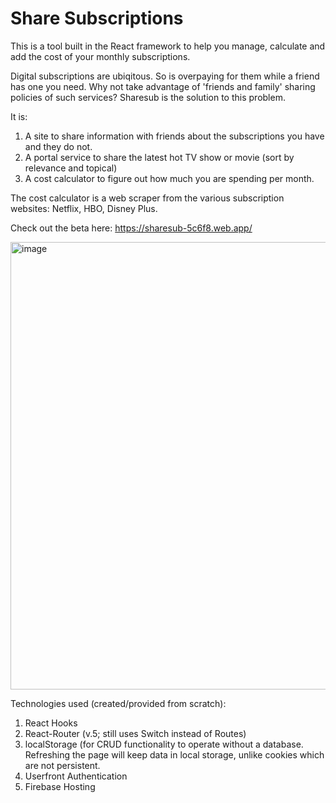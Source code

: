 
# Share Subscriptions

This is a tool built in the React framework to help you manage, calculate and add the cost of your monthly subscriptions. 

Digital subscriptions are ubiqitous. So is overpaying for them while a friend has one you need. Why not take advantage of 'friends and family' sharing policies of such services? Sharesub is the solution to this problem.

It is: 

1) A site to share information with friends about the subscriptions you have and they do not.
2) A portal service to share the latest hot TV show or movie (sort by relevance and topical)
3) A cost calculator to figure out how much you are spending per month. 

The cost calculator is a web scraper from the various subscription websites: Netflix, HBO, Disney Plus.

Check out the beta here:
https://sharesub-5c6f8.web.app/

<img width="716" alt="image" src="https://user-images.githubusercontent.com/18095228/149642781-6da3a148-d588-4384-b5c8-32a84bcccd39.png">

Technologies used (created/provided from scratch):

1. React Hooks
2. React-Router (v.5; still uses Switch instead of Routes)
4. localStorage (for CRUD functionality to operate without a database. Refreshing the page will keep data in local storage, unlike cookies which are not persistent.
5. Userfront Authentication
6. Firebase Hosting

